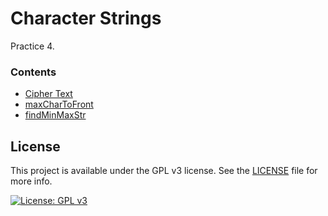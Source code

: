 # Character Strings

Practice 4.

### Contents

- [Cipher Text](./cipherText)
- [maxCharToFront](./maxCharToFront)
- [findMinMaxStr](./findMinMaxStr)

## License
This project is available under the GPL v3 license. See the [LICENSE](./LICENSE.md) file for more info.

[![License: GPL v3](https://img.shields.io/badge/License-GPLv3-blue.svg)](https://www.gnu.org/licenses/gpl-3.0) 
